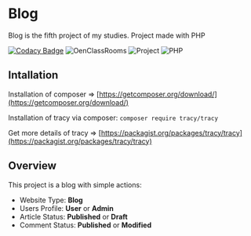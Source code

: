 #   Blog
Blog is the fifth project of my studies.
Project made with PHP

[![Codacy Badge](https://api.codacy.com/project/badge/Grade/cee0aae2dc60411585ccc18279ff2374)](https://www.codacy.com/app/MaxiKata/Blog?utm_source=github.com&amp;utm_medium=referral&amp;utm_content=MaxiKata/Blog&amp;utm_campaign=Badge_Grade)
![OenClassRooms](https://img.shields.io/badge/OpenClassRooms-DA_PHP/SF-blue.svg)
![Project](https://img.shields.io/badge/Project-5-blue.svg)
![PHP](https://img.shields.io/badge/PHP-7.2-blue.svg)

##  Intallation

Installation of composer => [https://getcomposer.org/download/](https://getcomposer.org/download/)

Installation of tracy via composer: ```composer require tracy/tracy```

Get more details of tracy => [https://packagist.org/packages/tracy/tracy](https://packagist.org/packages/tracy/tracy)

##  Overview
This project is a blog with simple actions:
-   Website Type: **Blog**
-   Users Profile: **User** or **Admin**
-   Article Status: **Published** or **Draft**
-   Comment Status: **Published** or **Modified**